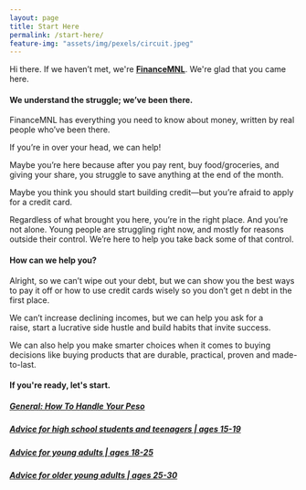 ```yaml
---
layout: page
title: Start Here
permalink: /start-here/
feature-img: "assets/img/pexels/circuit.jpeg"
---
```

Hi there. If we haven’t met, we're **[FinanceMNL](/about)**. We're glad that you came here.

#### We understand the struggle; we’ve been there.

FinanceMNL has everything you need to know about money, written by real people who’ve been there.

If you’re in over your head, we can help!

<!--more-->
Maybe you’re here because after you pay rent, buy food/groceries, and giving your share, you struggle to save anything at the end of the month.


Maybe you think you should start building credit—but you’re afraid to apply for a credit card.

Regardless of what brought you here, you’re in the right place. And you’re not alone. Young people are struggling right now, and mostly for reasons outside their control. We’re here to help you take back some of that control.

#### How can we help you?

Alright, so we can’t wipe out your debt, but we can show you the best ways to pay it off or how to use credit cards wisely so you don’t get n debt in the first place.

We can’t increase declining incomes, but we can help you ask for a raise, start a lucrative side hustle and build habits that invite success.


We can also help you make smarter choices when it comes to buying decisions like buying products that are durable, practical, proven and made-to-last.

#### If you're ready, let's start.

##### [General: How To Handle Your Peso](/how-to-handle-your-peso)
##### [Advice for high school students and teenagers | ages 15-19]()
##### [Advice for young adults | ages 18-25]()
##### [Advice for older young adults | ages 25-30]()
